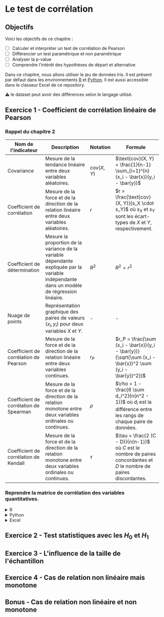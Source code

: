 # Le test de corrélation

## Objectifs
Voici les objectifs de ce chapitre :
- [ ] Calculer et interpréter un test de corrélation de Pearson
- [ ] Différencier un test paramétrique et non paramétrique 
- [ ] Analyser la p-value
- [ ] Comprendre l'intérêt des hypothèses de départ et alternative

Dans ce chapitre, nous allons utiliser le jeu de données Iris. Il est présent par défaut dans les environnements [R](https://rdrr.io/snippets/) et [Python](https://colab.research.google.com/). Il est aussi accessible dans le classeur Excel de ce repository.

:warning: le dataset peut avoir des différences selon le langage utilisé.

## Exercice 1 - Coefficient de corrélation linéaire de Pearson

### Rappel du chapitre 2
| Nom de l'indicateur | Description    | Notation | Formule                          |
|---------------------|----------------|----------|----------------------------------|
| Covariance   | Mesure de la tendance linéaire entre deux variables aléatoires. | $\text{cov}(X, Y)$ | $\text{cov}(X, Y) = \frac{1}{n-1} \sum_{i=1}^{n} (x_i - \bar{x})(y_i - \bar{y})$ |
| Coefficient de corrélation | Mesure de la force et de la direction de la relation linéaire entre deux variables aléatoires. | $r$ | $r = \frac{\text{cov}(X, Y)}{s_X \cdot s_Y}$ où $s_X$ et $s_Y$ sont les écart-types de $X$ et $Y$, respectivement. |
| Coefficient de détermination | Mesure la proportion de la variance de la variable dépendante expliquée par la variable indépendante dans un modèle de régression linéaire. | $R^2$ | $R^2 = r^2$ |
| Nuage de points           | Représentation graphique des paires de valeurs $(x_i, y_i)$ pour deux variables $X$ et $Y$. | - | - |
| Coefficient de corrélation de Pearson | Mesure de la force et de la direction de la relation linéaire entre deux variables continues. | $r_P$                | $r_P = \frac{\sum (x_i - \bar{x})(y_i - \bar{y})}{\sqrt{\sum (x_i - \bar{x})^2 \sum (y_i - \bar{y})^2}}$    |
| Coefficient de corrélation de Spearman | Mesure de la force et de la direction de la relation monotone entre deux variables ordinales ou continues. | $\rho$                | $\rho = 1 - \frac{6 \sum d_i^2}{n(n^2 - 1)}$ où $d_i$ est la différence entre les rangs de chaque paire de données. |
| Coefficient de corrélation de Kendall | Mesure de la force et de la direction de la relation monotone entre deux variables ordinales ou continues. | $\tau$                | $\tau = \frac{2 (C - D)}{n(n-1)}$ où $C$ est le nombre de paires concordantes et $D$ le nombre de paires discordantes. |

### Reprendre la matrice de corrélation des variables quantitatives. 
<details>
<summary>R</summary>

```r
```
</details>

<details>
<summary>Python</summary>

```python
```
</details>

<details>
<summary>Excel</summary>

```
```
</details>


## Exercice 2 - Test statistiques avec les $H_0$ et $H_1$


## Exercice 3 - L'influence de la taille de l'échantillon


## Exercice 4 - Cas de relation non linéaire mais monotone


## Bonus - Cas de relation non linéaire et non monotone
